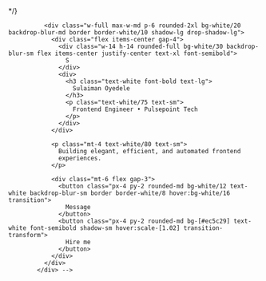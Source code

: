  <!-- <div class="min-h-screen bg-[url('/path/to/your-photo.jpg')] bg-cover bg-center flex items-center justify-center p-6">
              {/* <!-- glass card --> */}
              <div class="w-full max-w-md p-6 rounded-2xl bg-white/20 backdrop-blur-md border border-white/10 shadow-lg drop-shadow-lg">
                <div class="flex items-center gap-4">
                  <div class="w-14 h-14 rounded-full bg-white/30 backdrop-blur-sm flex items-center justify-center text-xl font-semibold">
                    S
                  </div>
                  <div>
                    <h3 class="text-white font-bold text-lg">
                      Sulaiman Oyedele
                    </h3>
                    <p class="text-white/75 text-sm">
                      Frontend Engineer • Pulsepoint Tech
                    </p>
                  </div>
                </div>

                <p class="mt-4 text-white/80 text-sm">
                  Building elegant, efficient, and automated frontend
                  experiences.
                </p>

                <div class="mt-6 flex gap-3">
                  <button class="px-4 py-2 rounded-md bg-white/12 text-white backdrop-blur-sm border border-white/8 hover:bg-white/16 transition">
                    Message
                  </button>
                  <button class="px-4 py-2 rounded-md bg-[#ec5c29] text-white font-semibold shadow-sm hover:scale-[1.02] transition-transform">
                    Hire me
                  </button>
                </div>
              </div>
            </div> -->
